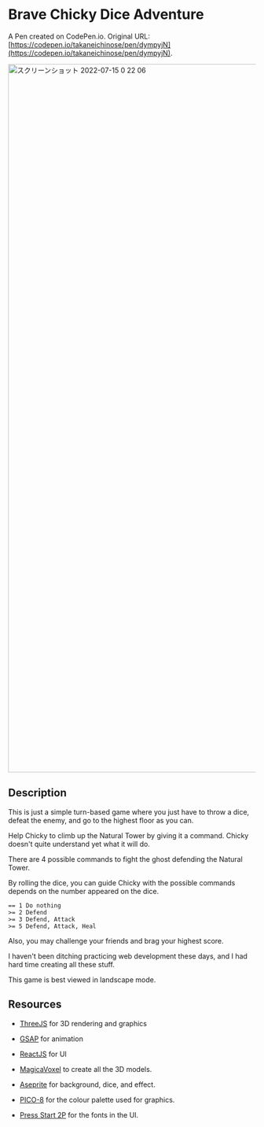 # Brave Chicky Dice Adventure

A Pen created on CodePen.io. Original URL: [https://codepen.io/takaneichinose/pen/dympyjN](https://codepen.io/takaneichinose/pen/dympyjN).

<img width="1440" alt="スクリーンショット 2022-07-15 0 22 06" src="https://user-images.githubusercontent.com/11864841/179163515-c37ab398-971b-4b24-bc08-ffacbaa70de2.png">

## Description

This is just a simple turn-based game where you just have to throw a dice, defeat the enemy, and go to the highest floor as you can.

Help Chicky to climb up the Natural Tower by giving it a command. Chicky doesn't quite understand yet what it will do.

There are 4 possible commands to fight the ghost defending the Natural Tower.

By rolling the dice, you can guide Chicky with the possible commands depends on the number appeared on the dice.

```
== 1 Do nothing
>= 2 Defend
>= 3 Defend, Attack
>= 5 Defend, Attack, Heal
```

Also, you may challenge your friends and brag your highest score.

I haven't been ditching practicing web development these days, and I had hard time creating all these stuff.

This game is best viewed in landscape mode.

## Resources

- [ThreeJS](https://threejs.org) for 3D rendering and graphics
- [GSAP](https://greensock.com) for animation
- [ReactJS](https://reactjs.org) for UI

- [MagicaVoxel](https://ephtracy.github.io) to create all the 3D models.
- [Aseprite](https://www.aseprite.org) for background, dice, and effect.
- [PICO-8](https://www.aseprite.org) for the colour palette used for graphics.
- [Press Start 2P](https://fonts.google.com/specimen/Press+Start+2P) for the fonts in the UI.
